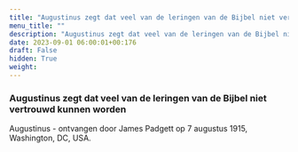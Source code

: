```yaml
---
title: "Augustinus zegt dat veel van de leringen van de Bijbel niet vertrouwd kunnen worden"
menu_title: ""
description: "Augustinus zegt dat veel van de leringen van de Bijbel niet vertrouwd kunnen worden"
date: 2023-09-01 06:00:01+00:176
draft: False
hidden: True
weight:
---
```

### Augustinus zegt dat veel van de leringen van de Bijbel niet vertrouwd kunnen worden

Augustinus - ontvangen door James Padgett op 7 augustus 1915, Washington, DC, USA.
